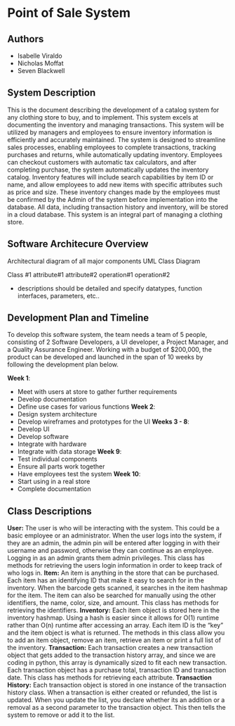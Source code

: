 # Point of Sale System
## Authors
- Isabelle Viraldo
- Nicholas Moffat
- Seven Blackwell

## System Description
This is the document describing the development of a catalog system for any clothing store to buy, and to implement. This system excels at documenting the inventory and managing transactions. This system will be utilized by managers and employees to ensure inventory information is efficiently and accurately maintained. 
The system is designed to streamline sales processes, enabling employees to complete transactions, tracking purchases and returns, while automatically updating inventory. Employees can checkout customers with automatic tax calculators, and after completing purchase, the system automatically updates the inventory catalog. Inventory features will include search capabilities by item ID or name, and allow employees to add new items with specific attributes such as price and size. These inventory changes made by the employees must be confirmed by the Admin of the system before implementation into the database. All data, including transaction history and inventory, will be stored in a cloud database. This system is an integral part of managing a clothing store.

## Software Architecure Overview
Architectural diagram of all major components
UML Class Diagram

Class #1
attribute#1
attribute#2
operation#1
operation#2
* descriptions should be detailed and specify datatypes, function interfaces, parameters, etc..

## Development Plan and Timeline
To develop this software system, the team needs a team of 5 people, consisting of 2 Software Developers, a UI developer, a Project Manager, and a Quality Assurance Engineer. Working with a budget of $200,000, the product can be developed and launched in the span of 10 weeks by following the development plan below. 

**Week 1**:
- Meet with users at store to gather further requirements
- Develop documentation
- Define use cases for various functions 
**Week 2**:
- Design system architecture
- Develop wireframes and prototypes for the UI
**Weeks 3 - 8**:
- Develop UI
- Develop software
- Integrate with hardware
- Integrate with data storage
**Week 9**:
- Test individual components
- Ensure all parts work together
- Have employees test the system
**Week 10**:
- Start using in a real store
- Complete documentation

## Class Descriptions
**User:**
The user is who will be interacting with the system. This could be a basic employee or an administrator. When the user logs into the system, if they are an admin, the admin pin will be entered after logging in with their username and password, otherwise they can continue as an employee. Logging in as an admin grants them admin privileges. This class has methods for retrieving the users login information in order to keep track of who logs in.
**Item:**
An item is anything in the store that can be purchased. Each item has an identifying ID that make it easy to search for in the inventory. When the barcode gets scanned, it searches in the item hashmap for the item. The item can also be searched for manually using the other identifiers, the name, color, size, and amount. This class has methods for retrieving the identifiers.
**Inventory:**
Each item object is stored here in the inventory hashmap. Using a hash is easier since it allows for O(1) runtime rather than O(n) runtime after accessing an array. Each item ID is the “key” and the item object is what is returned. The methods in this class allow you to add an item object, remove an item, retrieve an item or print a full list of the inventory.
**Transaction:**
Each transaction creates a new transaction object that gets added to the transaction history array, and since we are coding in python, this array is dynamically sized to fit each new transaction. Each transaction object has a purchase total, transaction ID and transaction date. This class has methods for retrieving each attribute.
**Transaction History:**
Each transaction object is stored in one instance of the transaction history class. When a transaction is either created or refunded, the list is updated. When you update the list, you declare whether its an addition or a removal as a second parameter to the transaction object. This then tells the system to remove or add it to the list.

